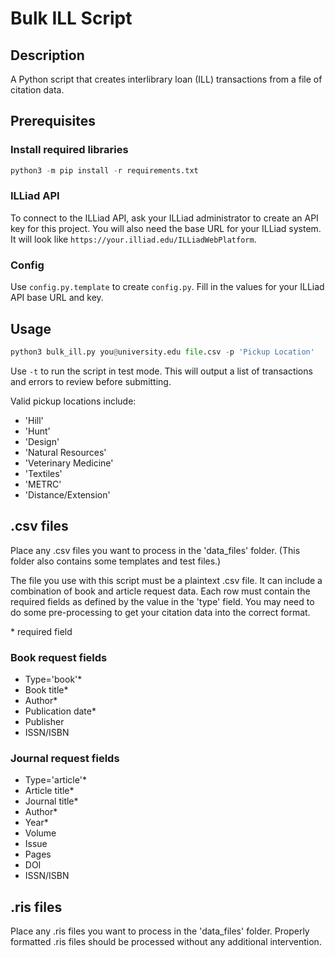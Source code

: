 # Bulk ILL Script
## Description
A Python script that creates interlibrary loan (ILL) transactions from a file of citation data.

## Prerequisites
### Install required libraries
```python
python3 -m pip install -r requirements.txt
```
### ILLiad API
To connect to the ILLiad API, ask your ILLiad administrator to create an API key for this project. You will also need the base URL for your ILLiad system. It will look like `https://your.illiad.edu/ILLiadWebPlatform`.
### Config
Use `config.py.template` to create `config.py`. Fill in the values for your ILLiad API base URL and key.

## Usage
```python
python3 bulk_ill.py you@university.edu file.csv -p 'Pickup Location'
```
Use `-t` to run the script in test mode. This will output a list of transactions and errors to review before submitting.

Valid pickup locations include:
* 'Hill'
* 'Hunt'
* 'Design'
* 'Natural Resources'
* 'Veterinary Medicine'
* 'Textiles'
* 'METRC'
* 'Distance/Extension'

## .csv files
Place any .csv files you want to process in the 'data_files' folder. (This folder also contains some templates and test files.) 

The file you use with this script must be a plaintext .csv file. It can include a combination of book and article request data. Each row must contain the required fields as defined by the value in the 'type' field. You may need to do some pre-processing to get your citation data into the correct format.

\* required field

### Book request fields
* Type='book'* 
* Book title*
* Author*
* Publication date*
* Publisher
* ISSN/ISBN

### Journal request fields
* Type='article'*
* Article title*
* Journal title*
* Author*
* Year*
* Volume
* Issue
* Pages
* DOI
* ISSN/ISBN

## .ris files
Place any .ris files you want to process in the 'data_files' folder. Properly formatted .ris files should be processed without any additional intervention.

